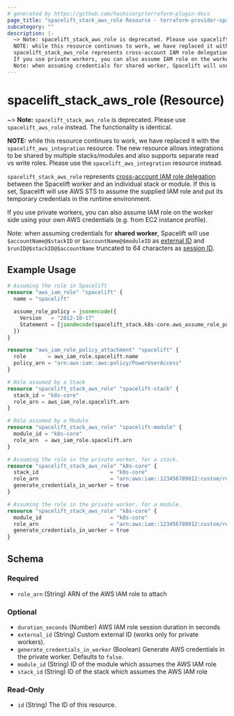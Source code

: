```yaml
---
# generated by https://github.com/hashicorp/terraform-plugin-docs
page_title: "spacelift_stack_aws_role Resource - terraform-provider-spacelift"
subcategory: ""
description: |-
  ~> Note: spacelift_stack_aws_role is deprecated. Please use spacelift_aws_role instead. The functionality is identical.
  NOTE: while this resource continues to work, we have replaced it with the spacelift_aws_integration resource. The new resource allows integrations to be shared by multiple stacks/modules and also supports separate read vs write roles. Please use the spacelift_aws_integration resource instead.
  spacelift_stack_aws_role represents cross-account IAM role delegation https://docs.aws.amazon.com/IAM/latest/UserGuide/tutorial_cross-account-with-roles.html between the Spacelift worker and an individual stack or module. If this is set, Spacelift will use AWS STS to assume the supplied IAM role and put its temporary credentials in the runtime environment.
  If you use private workers, you can also assume IAM role on the worker side using your own AWS credentials (e.g. from EC2 instance profile).
  Note: when assuming credentials for shared worker, Spacelift will use $accountName@$stackID or $accountName@$moduleID as external ID https://docs.aws.amazon.com/IAM/latest/UserGuide/id_roles_create_for-user_externalid.html and $runID@$stackID@$accountName truncated to 64 characters as session ID https://docs.aws.amazon.com/STS/latest/APIReference/API_AssumeRole.
---
```


# spacelift_stack_aws_role (Resource)

~> **Note:** `spacelift_stack_aws_role` is deprecated. Please use `spacelift_aws_role` instead. The functionality is identical.

**NOTE:** while this resource continues to work, we have replaced it with the `spacelift_aws_integration` resource. The new resource allows integrations to be shared by multiple stacks/modules and also supports separate read vs write roles. Please use the `spacelift_aws_integration` resource instead.

`spacelift_stack_aws_role` represents [cross-account IAM role delegation](https://docs.aws.amazon.com/IAM/latest/UserGuide/tutorial_cross-account-with-roles.html) between the Spacelift worker and an individual stack or module. If this is set, Spacelift will use AWS STS to assume the supplied IAM role and put its temporary credentials in the runtime environment.

If you use private workers, you can also assume IAM role on the worker side using your own AWS credentials (e.g. from EC2 instance profile).

Note: when assuming credentials for **shared worker**, Spacelift will use `$accountName@$stackID` or `$accountName@$moduleID` as [external ID](https://docs.aws.amazon.com/IAM/latest/UserGuide/id_roles_create_for-user_externalid.html) and `$runID@$stackID@$accountName` truncated to 64 characters as [session ID](https://docs.aws.amazon.com/STS/latest/APIReference/API_AssumeRole).

## Example Usage

```terraform
# Assuming the role in Spacelift
resource "aws_iam_role" "spacelift" {
  name = "spacelift"

  assume_role_policy = jsonencode({
    Version   = "2012-10-17"
    Statement = [jsondecode(spacelift_stack.k8s-core.aws_assume_role_policy_statement)]
  })
}

resource "aws_iam_role_policy_attachment" "spacelift" {
  role       = aws_iam_role.spacelift.name
  policy_arn = "arn:aws:iam::aws:policy/PowerUserAccess"
}

# Role assumed by a Stack
resource "spacelift_stack_aws_role" "spacelift-stack" {
  stack_id = "k8s-core"
  role_arn = aws_iam_role.spacelift.arn
}

# Role assumed by a Module
resource "spacelift_stack_aws_role" "spacelift-module" {
  module_id = "k8s-core"
  role_arn  = aws_iam_role.spacelift.arn
}

# Assuming the role in the private worker, for a stack.
resource "spacelift_stack_aws_role" "k8s-core" {
  stack_id                       = "k8s-core"
  role_arn                       = "arn:aws:iam::123456789012:custom/role"
  generate_credentials_in_worker = true
}

# Assuming the role in the private worker, for a module.
resource "spacelift_stack_aws_role" "k8s-core" {
  module_id                      = "k8s-core"
  role_arn                       = "arn:aws:iam::123456789012:custom/role"
  generate_credentials_in_worker = true
}
```

<!-- schema generated by tfplugindocs -->
## Schema

### Required

- `role_arn` (String) ARN of the AWS IAM role to attach

### Optional

- `duration_seconds` (Number) AWS IAM role session duration in seconds
- `external_id` (String) Custom external ID (works only for private workers).
- `generate_credentials_in_worker` (Boolean) Generate AWS credentials in the private worker. Defaults to `false`.
- `module_id` (String) ID of the module which assumes the AWS IAM role
- `stack_id` (String) ID of the stack which assumes the AWS IAM role

### Read-Only

- `id` (String) The ID of this resource.


